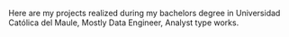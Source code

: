 Here are my projects realized during my bachelors degree in Universidad Católica del Maule, Mostly Data Engineer, Analyst type works. 
